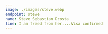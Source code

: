```yaml
---
image: ./images/steve.webp
endpoint: steve
name: Steve Sebastian Dcosta
line: I am freed from her....Visa confirmed
---
```

